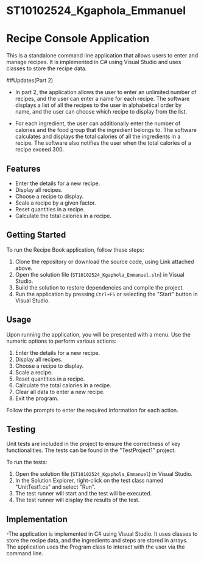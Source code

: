 # ST10102524_Kgaphola_Emmanuel

# Recipe Console Application

This is a standalone command line application that allows users to enter and manage recipes. It is implemented in C# using Visual Studio and uses classes to store the recipe data.

##Updates(Part 2)

- In part 2, the application allows the user to enter an unlimited number of recipes, and the user can enter a name for each recipe. The software displays a list of all the recipes to the user in alphabetical order by name, and the user can choose which recipe to display from the list.

- For each ingredient, the user can additionally enter the number of calories and the food group that the ingredient belongs to. The software calculates and displays the total calories of all the ingredients in a recipe. The software also notifies the user when the total calories of a recipe exceed 300.

## Features

- Enter the details for a new recipe.
- Display all recipes.
- Choose a recipe to display.
- Scale a recipe by a given factor.
- Reset quantities in a recipe.
- Calculate the total calories in a recipe.

## Getting Started

To run the Recipe Book application, follow these steps:

1. Clone the repository or download the source code, using Link attached above.
2. Open the solution file (`ST10102524_Kgaphola_Emmanuel.sln`) in Visual Studio.
3. Build the solution to restore dependencies and compile the project.
4. Run the application by pressing `Ctrl+F5` or selecting the "Start" button in Visual Studio.

## Usage

Upon running the application, you will be presented with a menu. Use the numeric options to perform various actions:

1. Enter the details for a new recipe.
2. Display all recipes.
3. Choose a recipe to display.
4. Scale a recipe.
5. Reset quantities in a recipe.
6. Calculate the total calories in a recipe.
7. Clear all data to enter a new recipe.
8. Exit the program.

Follow the prompts to enter the required information for each action.

## Testing

Unit tests are included in the project to ensure the correctness of key functionalities. The tests can be found in the "TestProject1" project.

To run the tests:
1. Open the solution file (`ST10102524_Kgaphola_Emmanuel`) in Visual Studio.
2. In the Solution Explorer, right-click on the test class named "UnitTest1.cs" and select "Run".
3. The test runner will start and the test will be executed.
4. The test runner will display the results of the test.


## Implementation

-The application is implemented in C# using Visual Studio. It uses classes to store the recipe data, and the ingredients and steps are stored in arrays. The application uses the Program class to interact with the user via the command line.




